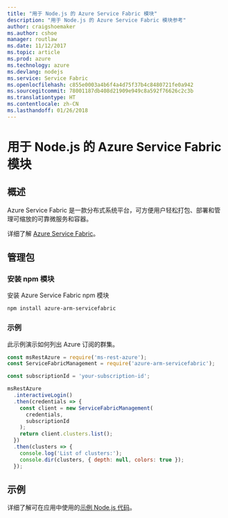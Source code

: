 ```yaml
---
title: "用于 Node.js 的 Azure Service Fabric 模块"
description: "用于 Node.js 的 Azure Service Fabric 模块参考"
author: craigshoemaker
ms.author: cshoe
manager: routlaw
ms.date: 11/12/2017
ms.topic: article
ms.prod: azure
ms.technology: azure
ms.devlang: nodejs
ms.service: Service Fabric
ms.openlocfilehash: c855e0003a4b6f4a4d75f37b4c8480721fe0a942
ms.sourcegitcommit: 78001187db408d21909e949c8a592f76626c2c3b
ms.translationtype: HT
ms.contentlocale: zh-CN
ms.lasthandoff: 01/26/2018
---
```

# <a name="azure-service-fabric-modules-for-nodejs"></a>用于 Node.js 的 Azure Service Fabric 模块

## <a name="overview"></a>概述

Azure Service Fabric 是一款分布式系统平台，可方便用户轻松打包、部署和管理可缩放的可靠微服务和容器。

详细了解 [Azure Service Fabric](https://docs.microsoft.com/azure/service-fabric/service-fabric-overview)。

## <a name="management-package"></a>管理包

### <a name="install-the-npm-module"></a>安装 npm 模块

安装 Azure Service Fabric npm 模块

```bash
npm install azure-arm-servicefabric
```

### <a name="example"></a>示例

此示例演示如何列出 Azure 订阅的群集。

```javascript
const msRestAzure = require('ms-rest-azure');
const ServiceFabricManagement = require('azure-arm-servicefabric');

const subscriptionId = 'your-subscription-id';

msRestAzure
  .interactiveLogin()
  .then(credentials => {
    const client = new ServiceFabricManagement(
      credentials,
      subscriptionId
    );
    return client.clusters.list();
  })
  .then(clusters => {
    console.log('List of clusters:');
    console.dir(clusters, { depth: null, colors: true });
  });
```

## <a name="samples"></a>示例

详细了解可在应用中使用的[示例 Node.js 代码](https://azure.microsoft.com/resources/samples/?platform=nodejs)。
